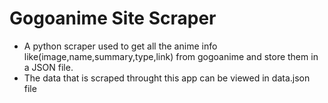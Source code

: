 # Gogoanime Site Scraper

* A python scraper used to get all the anime info like(image,name,summary,type,link) from gogoanime and store them in a JSON file.
* The data that is scraped throught this app can be viewed in data.json file
